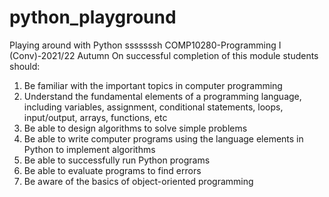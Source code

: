 # python_playground
Playing around with Python sssssssh
COMP10280-Programming I (Conv)-2021/22 Autumn
On successful completion of this module students should:
1. Be familiar with the important topics in computer
programming
2. Understand the fundamental elements of a programming
language, including variables, assignment, conditional
statements, loops, input/output, arrays, functions, etc
3. Be able to design algorithms to solve simple problems
4. Be able to write computer programs using the language
elements in Python to implement algorithms
5. Be able to successfully run Python programs
6. Be able to evaluate programs to find errors
7. Be aware of the basics of object-oriented programming
